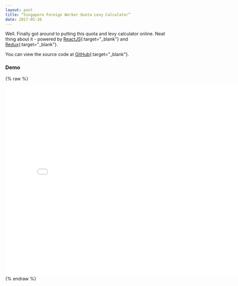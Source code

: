 ```yaml
---
layout: post
title: “Singapore Foreign Worker Quota Levy Calculator”
date: 2017-05-26
---
```


Well. Finally got around to putting this quota and levy calculator online. 
Neat thing about it - powered by [ReactJS](https://facebook.github.io/react/){:target="_blank"} and [Redux](http://redux.js.org/){:target="_blank"}. 

You can view the source code at [GitHub](https://github.com/james-yong/singapore-foreign-worker-quota-levy){:target="_blank"}.

### Demo
{% raw %}
<iframe frameborder="no" border="0" marginwidth="0" marginheight="0" width="800" height="600" src="/demo/singapore-foreign-worker-quota-levy.html"></iframe>
{% endraw %}
